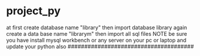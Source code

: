 # project_py
at first create database name "library"
then import database library
again create a data base name "librarym" 
then import all sql  files 
NOTE
be sure you have install mysql workbench or any server on your pc or laptop 
and update your python also 
######################################
